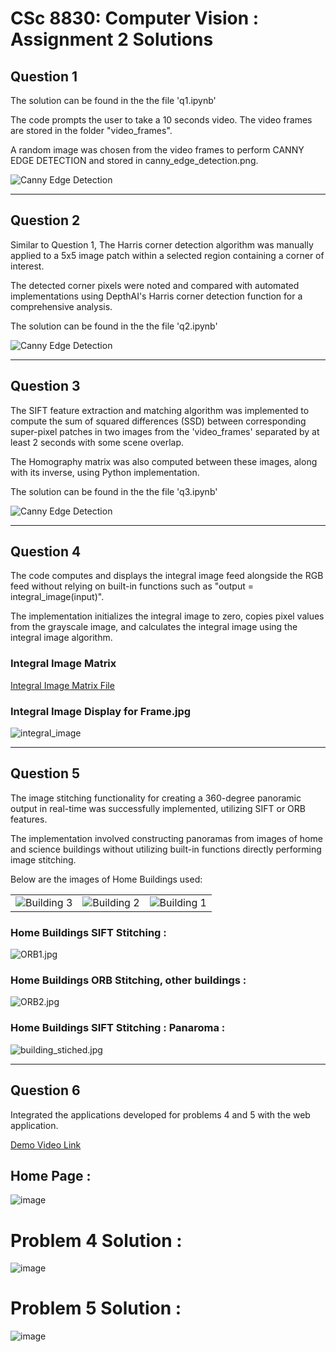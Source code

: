 # CSc 8830: Computer Vision : Assignment 2 Solutions

## Question 1

The solution can be found in the the file 'q1.ipynb'

The code prompts the user to take a 10 seconds video. The video frames are stored in the folder "video_frames".

A random image was chosen from the video frames to perform CANNY EDGE DETECTION and stored in canny_edge_detection.png.

<img src="canny_edge_detection.png" alt="Canny Edge Detection">

___

## Question 2

Similar to Question 1, The Harris corner detection algorithm was manually applied to a 5x5 image patch within a selected region containing a corner of interest. 

The detected corner pixels were noted and compared with automated implementations using DepthAI's Harris corner detection function for a comprehensive analysis.

The solution can be found in the the file 'q2.ipynb'

<img src="harris_corner_detection.png" alt="Canny Edge Detection">

___

## Question 3

The SIFT feature extraction and matching algorithm was implemented to compute the sum of squared differences (SSD) between corresponding super-pixel patches in two images from the 'video_frames' separated by at least 2 seconds with some scene overlap.

The Homography matrix was also computed between these images, along with its inverse, using Python implementation.

The solution can be found in the the file 'q3.ipynb'

<img src="homography.png" alt="Canny Edge Detection">

___

## Question 4

The code computes and displays the integral image feed alongside the RGB feed without relying on built-in functions such as "output = integral_image(input)".

The implementation initializes the integral image to zero, copies pixel values from the grayscale image, and calculates the integral image using the integral image algorithm.

### Integral Image Matrix
[Integral Image Matrix File](integral_matrix.txt)


### Integral Image Display for Frame.jpg
<img src="integral_image_display.png" alt="integral_image">

___

## Question 5

The image stitching functionality for creating a 360-degree panoramic output in real-time was successfully implemented, utilizing SIFT or ORB features. 

The implementation involved constructing panoramas from images of home and science buildings without utilizing built-in functions directly performing image stitching.


Below are the images of Home Buildings used: 
<table>
  <tr>
    <td><img src="image_stitching/building3.jpg" alt="Building 3"></td>
    <td><img src="image_stitching/building2.jpg" alt="Building 2"></td>
    <td><img src="image_stitching/building1.jpg" alt="Building 1"></td>
  </tr>
</table>

### Home Buildings SIFT Stitching : 

<img src="image_stitching/ORB1.jpg" alt="ORB1.jpg">

### Home Buildings ORB Stitching, other buildings : 

<img src="image_stitching/ORB2.jpg" alt="ORB2.jpg">

### Home Buildings SIFT Stitching : Panaroma : 

<img src="image_stitching/building_stiched.jpg" alt="building_stiched.jpg">


___

## Question 6

Integrated the applications developed for problems 4 and 5 with the web application.

[Demo Video Link](https://youtu.be/lAeOesuI-IY)

## Home Page : 

![image](https://github.com/HemaCarolin/CV-Assignments/assets/48021314/c3d7561b-cc22-4538-9afa-650e0abdf504)


# Problem 4 Solution : 
![image](https://github.com/HemaCarolin/CV-Assignments/assets/48021314/da165c02-a207-403d-9b01-02ee08f74b2e)

# Problem 5 Solution : 
![image](https://github.com/HemaCarolin/CV-Assignments/assets/48021314/671706bc-ae01-4362-946f-d4fbb248fcc2)







